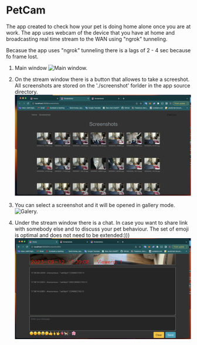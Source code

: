 # PetCam

The app created to check how your pet is doing home alone once you are at work.
The app uses webcam of the device that you have at home and 
broadcasting real time stream to the WAN using "ngrok" tunneling.

Becasue the app uses "ngrok" tunneling there is a lags of 2 - 4 sec because fo frame lost.

1. Main window
![Main window.](pet_cam_screenshots/stream_window.png)

2. On the stream window there is a button that allowes to take a screeshot.
All screenshots are stored on the './screenshot' forlder in the app source directory.
![Screenshots.](pet_cam_screenshots/screenshots.png )

3. You can select a screenshot and it will be opened in gallery mode.
![Galery.](pet_cam_screenshots/gallery.png )

4. Under the stream window there is a chat.
In case you want to share link with somebody else and to discuss your pet behaviour.
The set of emoji is optimal and does not need to be extended:)))
![Caht.](pet_cam_screenshots/chat_window.png)

